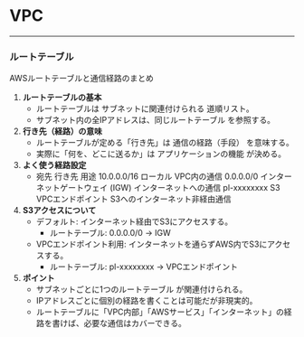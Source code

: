# VPC

---

### ルートテーブル

AWSルートテーブルと通信経路のまとめ
1. **ルートテーブルの基本**   
   - ルートテーブルは サブネットに関連付けられる 道順リスト。
   - サブネット内の全IPアドレスは、同じルートテーブル を参照する。
2. **行き先（経路）の意味**   
   - ルートテーブルが定める「行き先」は 通信の経路（手段） を意味する。
   - 実際に「何を、どこに送るか」は アプリケーションの機能 が決める。
3. **よく使う経路設定**   
   - 宛先	行き先	用途
   10.0.0.0/16	ローカル	VPC内の通信
   0.0.0.0/0	インターネットゲートウェイ (IGW)	インターネットへの通信
   pl-xxxxxxxx	S3 VPCエンドポイント	S3へのインターネット非経由通信
4. **S3アクセスについて**   
   - デフォルト: インターネット経由でS3にアクセスする。
     - ルートテーブル: 0.0.0.0/0 → IGW
   - VPCエンドポイント利用: インターネットを通らずAWS内でS3にアクセスする。
     - ルートテーブル: pl-xxxxxxxx → VPCエンドポイント
5. **ポイント**   
   - サブネットごとに1つのルートテーブル が関連付けられる。
   - IPアドレスごとに個別の経路を書くことは可能だが非現実的。
   - ルートテーブルに「VPC内部」「AWSサービス」「インターネット」の経路を書けば、必要な通信はカバーできる。
